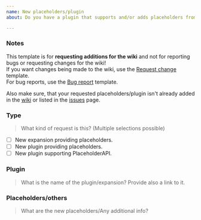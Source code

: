 ```yaml
---
name: New placeholders/plugin
about: Do you have a plugin that supports and/or adds placeholders from/to PlaceholderAPI and that isn't on the wiki? Use this template!

---
```


[Request change]: https://github.com/PlaceholderAPI/PlaceholderAPI/issues/new?template=change_request.md
[Bug report]: https://github.com/PlaceholderAPI/PlaceholderAPI/issues/new?template=bug_report.md
[issues]: https://github.com/PlaceholderAPI/PlaceholderAPI/issues
[wiki]: https://github.com/PlaceholderAPI/PlaceholderAPI/wiki

### Notes
This template is for **requesting additions for the wiki** and not for reporting bugs or requesting changes for the wiki!  
If you want changes being made to the wiki, use the [Request change] template.  
For bug reports, use the [Bug report] template.

Also make sure, that your requested placeholders/plugin isn't already added in the [wiki] or listed in the [issues] page.

### Type
> What kind of request is this? (Multiple selections possible)
<!-- Select the right option by replacing [ ] with [x] -->
<!-- For an update of an already listed plugin, use the "Request change" template -->

- [ ] New expansion providing placeholders.
- [ ] New plugin providing placeholders.
- [ ] New plugin supporting PlaceholderAPI.

### Plugin
> What is the name of the plugin/expansion?
> Provide also a link to it.
<!-- Please type below this line -->

### Placeholders/others
> What are the new placeholders/Any additional info?
<!-- Please type below this line -->
